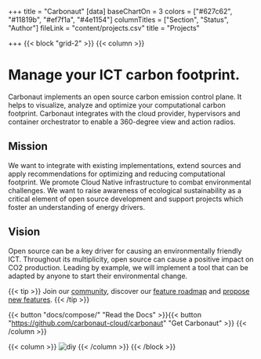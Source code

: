 +++
title = "Carbonaut"
[data]
baseChartOn = 3
colors = ["#627c62", "#11819b", "#ef7f1a", "#4e1154"]
columnTitles = ["Section", "Status", "Author"]
fileLink = "content/projects.csv"
title = "Projects"

+++
{{< block "grid-2" >}}
{{< column >}}

# Manage your ICT **carbon** footprint.

Carbonaut implements an open source carbon emission control plane. It helps to visualize, analyze and optimize your computational carbon footprint. Carbonaut integrates with the cloud provider, hypervisors and container orchestrator to enable a 360-degree view and action radios.

## Mission
We want to integrate with existing implementations, extend sources and apply recommendations for optimizing and reducing computational footprint. We promote Cloud Native infrastructure to combat environmental challenges. We want to raise awareness of ecological sustainability as a critical element of open source development and support projects which foster an understanding of energy drivers.

## Vision
Open source can be a key driver for causing an environmentally friendly ICT. Throughout its multiplicity, open source can cause a positive impact on CO2 production. Leading by example, we will implement a tool that can be adapted by anyone to start their environmental change.

{{< tip >}}
Join our [community](https://github.com/carbonaut-cloud/community), discover our [feature roadmap](https://github.com/orgs/carbonaut-cloud/projects/1) and [propose new features](https://github.com/carbonaut-cloud/carbonaut/issues/new?assignees=&labels=kind%2Ffeature&template=feature-request.yaml).
{{< /tip >}}

{{< button "docs/compose/" "Read the Docs" >}}{{< button "https://github.com/carbonaut-cloud/carbonaut" "Get Carbonaut" >}}
{{< /column >}}

{{< column >}}
![diy](/images/spaceman.png)
{{< /column >}}
{{< /block >}}